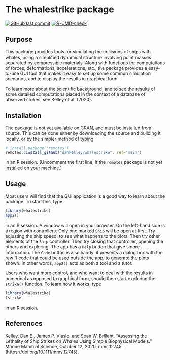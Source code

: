 # The whalestrike package

<!-- badges: start -->

[![GitHub last commit](https://img.shields.io/github/last-commit/dankelley/whalestrike)](https://img.shields.io/github/last-commit/dankelley/whalestrike)
[![R-CMD-check](https://github.com/dankelley/whalestrike/actions/workflows/R-CMD-check.yaml/badge.svg)](https://github.com/dankelley/whalestrike/actions/workflows/R-CMD-check.yaml)

<!-- badges: end -->

## Purpose

This package provides tools for simulating the collisions of ships with whales,
using a simplified dynamical structure involving point masses separated by
compressible materials. Along with functions for computations of forces,
deformations, accelerations, etc., the package provides a easy-to-use GUI tool
that makes it easy to set up some common simulation scenarios, and to display
the results in graphical form.

To learn more about the scientific background, and to see the results of some
detailed computations placed in the context of a database of observed strikes,
see Kelley et al. (2020).

## Installation

The package is not yet available on CRAN, and must be installed from source.
This can be done either by downloading the source and building it locally, or
by the simpler method of typing
```R
# install.package("remotes")
remotes::install_github("dankelley/whalestrike", ref="main")
```
in an R session.  (Uncomment the first line, if the `remotes`
package is not yet installed on your machine.)

## Usage

Most users will find that the GUI application is a good way to learn about the
package.  To start this, type

```R
library(whalestrike)
app2()
```

in an R session.  A window will open in your browser.  On the left-hand side is
a region with controllers.  Only one marked `Ship` will be open at first.  Try
adjusting the ship speed, to see what happens to the plots.  Then try other
elements of the `Ship` controller.  Then try closing that controller, opening
the others and exploring.  The app has a `Help` button that give smore
information.  The `Code` button is also handy: it presents a dialog box with
the raw R code that could be used outside the app, to generate the plots shown.
In other words, `app2()` acts as both a tool and a tutor.

Users who want more control, and who want to deal with the results in numerical
as opposed to graphical form, should then start exploring the `strike()`
function.  To learn how it works, type
```R
library(whalestrike)
?strike
```
in an R session.

## References

Kelley, Dan E., James P. Vlasic, and Sean W. Brillant. “Assessing the Lethality of Ship
Strikes on Whales Using Simple Biophysical Models.” Marine Mammal
Science, October 12, 2020, mms.12745. (https://doi.org/10.1111/mms.12745).

